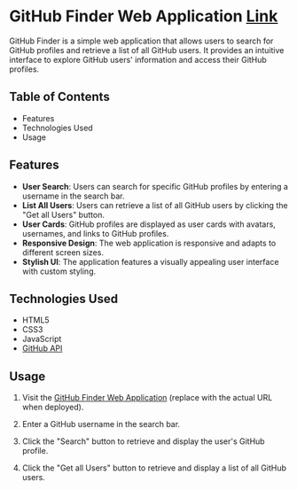 # GitHub Finder Web Application [Link](https://shantanumurdio.github.io/github_finder/)

GitHub Finder is a simple web application that allows users to search for GitHub profiles and retrieve a list of all GitHub users. It provides an intuitive interface to explore GitHub users' information and access their GitHub profiles.

## Table of Contents

- Features
- Technologies Used
- Usage

## Features

- **User Search**: Users can search for specific GitHub profiles by entering a username in the search bar.
- **List All Users**: Users can retrieve a list of all GitHub users by clicking the "Get all Users" button.
- **User Cards**: GitHub profiles are displayed as user cards with avatars, usernames, and links to GitHub profiles.
- **Responsive Design**: The web application is responsive and adapts to different screen sizes.
- **Stylish UI**: The application features a visually appealing user interface with custom styling.

## Technologies Used

- HTML5
- CSS3
- JavaScript
- [GitHub API](https://developer.github.com/v3/)

## Usage

1. Visit the [GitHub Finder Web Application](#) (replace with the actual URL when deployed).

2. Enter a GitHub username in the search bar.

3. Click the "Search" button to retrieve and display the user's GitHub profile.

4. Click the "Get all Users" button to retrieve and display a list of all GitHub users.

